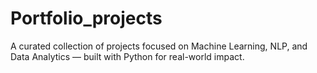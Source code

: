 # Portfolio_projects
A curated collection of projects focused on Machine Learning, NLP, and Data Analytics — built with Python for real-world impact.
